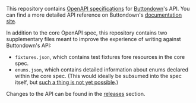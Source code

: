 This repository contains [OpenAPI specifications](https://www.openapis.org/) for [Buttondown](https://buttondown.com)'s API. You can find a more detailed API reference on Buttondown's [documentation site](https://docs.buttondown.com/api-reference/introduction).

In addition to the core OpenAPI spec, this repository contains two supplementary files meant to improve the experience of writing against Buttondown's API:

- `fixtures.json`, which contains test fixtures fore resources in the core spec.
- `enums.json`, which contains detailed information about enums declared within the core spec. (This would ideally be subsumed into the spec itself, but [such a thing is not yet possible](https://github.com/OAI/OpenAPI-Specification/issues/348).)

Changes to the API can be found in the [releases](https://github.com/buttondown/openapi/releases) section.
